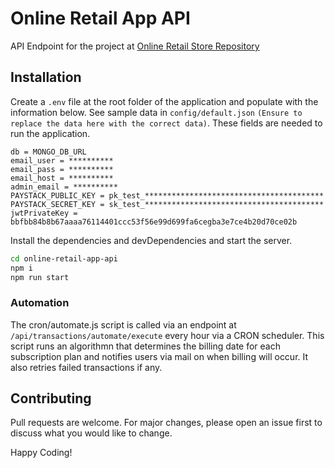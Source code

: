# Online Retail App API
API Endpoint for the project at  <a href="https://github.com/omob/online-retail-app" target="_blank" title="Go to App repo">Online Retail Store Repository</a>

## Installation
Create a `.env` file at the root folder of the application and populate with the information below. See sample data in `config/default.json` ``(Ensure to replace the data here with the correct data)``. These fields are needed to run the application.

```
db = MONGO_DB_URL
email_user = **********
email_pass = **********
email_host = **********
admin_email = **********
PAYSTACK_PUBLIC_KEY = pk_test_****************************************
PAYSTACK_SECRET_KEY = sk_test_****************************************
jwtPrivateKey = bbfbb84b8b67aaaa76114401ccc53f56e99d699fa6cegba3e7ce4b20d70ce02b
```

Install the dependencies and devDependencies and start the server.

```sh
cd online-retail-app-api
npm i
npm run start
```

### Automation
The cron/automate.js script is called via an endpoint at `/api/transactions/automate/execute` every hour via a CRON scheduler. This script runs an algorithmn that determines the billing date for each subscription plan and notifies users via mail on when billing will occur. It also retries failed transactions if any.

## Contributing
Pull requests are welcome. For major changes, please open an issue first to discuss what you would like to change.

Happy Coding!
